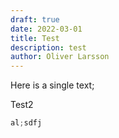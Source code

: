 ```yaml
---
draft: true
date: 2022-03-01
title: Test
description: test
author: Oliver Larsson
---
```


Here is a single text;


Test2

```ts
al;sdfj
```




